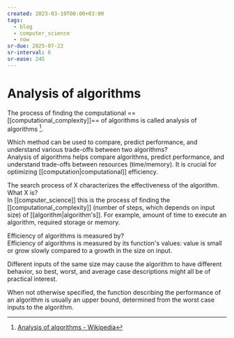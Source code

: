 ```yaml
---
created: 2023-03-19T00:00+03:00
tags:
  - blog
  - computer_science
  - now
sr-due: 2025-07-22
sr-interval: 6
sr-ease: 245
---
```


# Analysis of algorithms

The process of finding the computational ==[[computational_complexity]]== of algorithms is called analysis of algorithms [^1]. <!--SR:!2025-07-26,2,245-->

Which method can be used to compare, predict performance, and understand various trade-offs between two algorithms?
<br class="f">
Analysis of algorithms helps compare algorithms, predict performance, and understand trade-offs between resources (time/memory). It is crucial for optimizing [[computation|computational]] efficiency.

The search process of X characterizes the effectiveness of the algorithm. What X is?
<br class="f">
In [[computer_science]] this is the process of finding the [[computational_complexity]] (number of steps, which depends on input size) of [[algorithm|algorithm's]]. For example, amount of time to execute an algorithm, required storage or memory.

Efficiency of algorithms is measured by?
<br class="f">
Efficiency of algorithms is measured by its function's values: value is small or grow slowly compared to a growth in the size on input.

Different inputs of the same size may cause the algorithm to have different behavior, so best, worst, and average case descriptions might all be of practical interest.

When not otherwise specified, the function describing the performance of an algorithm is usually an upper bound, determined from the worst case inputs to the algorithm.

[^1]: [Analysis of algorithms - Wikipedia](https://en.wikipedia.org/wiki/Analysis_of_algorithms)
